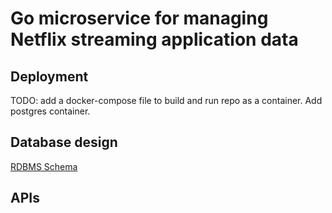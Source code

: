 # Go microservice for managing Netflix streaming application data

## Deployment
TODO: add a docker-compose file to build and run repo as a container. Add postgres container.


## Database design
[RDBMS Schema](./internal/models/)
<!-- TODO: add an ER diagram for the same -->

## APIs


